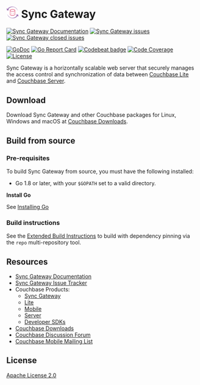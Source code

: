 # <img src="docs/sg-icon.svg" width="32px" /> Sync Gateway

[![Sync Gateway Documentation](https://img.shields.io/badge/docs-current-blue.svg)][SG_DOCS]
[![Sync Gateway issues](https://img.shields.io/github/issues-raw/couchbase/sync_gateway.svg)][SG_ISSUES]
[![Sync Gateway closed issues](https://img.shields.io/github/issues-closed-raw/couchbase/sync_gateway.svg?colorB=green)][SG_ISSUES_CLOSED]

[![GoDoc](https://godoc.org/github.com/couchbase/sync_gateway?status.svg)](https://godoc.org/github.com/couchbase/sync_gateway)
[![Go Report Card](https://goreportcard.com/badge/github.com/couchbase/sync_gateway)](https://goreportcard.com/report/github.com/couchbase/sync_gateway)
[![Codebeat badge](https://codebeat.co/badges/a8fb8053-742a-425b-8e8c-96f1c5bdbd26)](https://codebeat.co/projects/github-com-couchbase-sync_gateway)
[![Code Coverage](https://img.shields.io/coveralls/github/couchbase/sync_gateway.svg)](https://coveralls.io/github/couchbase/sync_gateway)
[![License](https://img.shields.io/github/license/couchbase/sync_gateway.svg)](https://github.com/couchbase/sync_gateway/blob/master/LICENSE)

Sync Gateway is a horizontally scalable web server that securely manages the access control and
synchronization of data between [Couchbase Lite][CB_LITE] and [Couchbase Server][CB_SERVER].

## Download

Download Sync Gateway and other Couchbase packages for Linux, Windows and macOS at [Couchbase Downloads][CB_DOWNLOAD].

## Build from source

### Pre-requisites

To build Sync Gateway from source, you must have the following installed:

* Go 1.8 or later, with your `$GOPATH` set to a valid directory.

**Install Go**

See [Installing Go](https://golang.org/doc/install)

### Build instructions

See the [Extended Build Instructions](docs/BUILD.md) to build with dependency pinning via the `repo` multi-repository tool.

## Resources

- [Sync Gateway Documentation][SG_DOCS]
- [Sync Gateway Issue Tracker][SG_ISSUES]
- Couchbase Products:
    - [Sync Gateway][CB_GATEWAY]
    - [Lite][CB_LITE]
    - [Mobile][CB_MOBILE]
    - [Server][CB_SERVER]
    - [Developer SDKs][CB_SDK]
- [Couchbase Downloads][CB_DOWNLOAD]
- [Couchbase Discussion Forum][CB_FORUM]
- [Couchbase Mobile Mailing List][MAILING_LIST]

## License

[Apache License 2.0](https://github.com/couchbase/sync_gateway/blob/master/LICENSE)

[CB_MOBILE]: https://www.couchbase.com/products/mobile
[CB_GATEWAY]: https://www.couchbase.com/products/sync-gateway
[CB_LITE]: https://www.couchbase.com/products/lite
[CB_SERVER]: https://www.couchbase.com/products/server
[CB_SDK]: https://www.couchbase.com/products/developer-sdk
[CB_DOWNLOAD]: https://www.couchbase.com/downloads
[CB_FORUM]: http://forums.couchbase.com
[SG_REPO]: https://github.com/couchbase/sync_gateway
[SG_DOCS]: https://developer.couchbase.com/documentation/mobile/current/guides/sync-gateway/index.html
[SG_ISSUES]: https://github.com/couchbase/sync_gateway/issues?q=is%3Aissue+is%3Aopen
[SG_ISSUES_CLOSED]: https://github.com/couchbase/sync_gateway/issues?q=is%3Aissue+is%3Aclosed
[MAILING_LIST]: https://groups.google.com/forum/?fromgroups#!forum/mobile-couchbase
